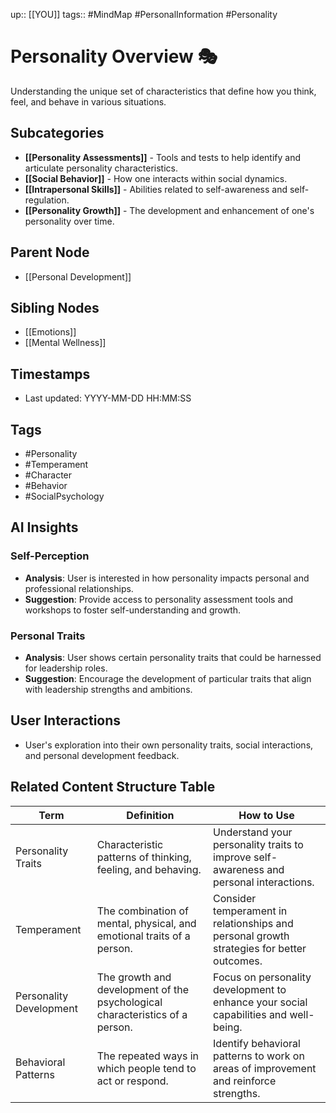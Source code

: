 
up:: [[YOU]]
tags:: #MindMap #PersonalInformation #Personality

# Personality Overview 🎭

Understanding the unique set of characteristics that define how you think, feel, and behave in various situations.

## Subcategories
- **[[Personality Assessments]]** - Tools and tests to help identify and articulate personality characteristics.
- **[[Social Behavior]]** - How one interacts within social dynamics.
- **[[Intrapersonal Skills]]** - Abilities related to self-awareness and self-regulation.
- **[[Personality Growth]]** - The development and enhancement of one's personality over time.

## Parent Node
- [[Personal Development]]

## Sibling Nodes
- [[Emotions]]
- [[Mental Wellness]]

## Timestamps
- Last updated: YYYY-MM-DD HH:MM:SS

## Tags
- #Personality
- #Temperament
- #Character
- #Behavior
- #SocialPsychology

## AI Insights
### Self-Perception
- **Analysis**: User is interested in how personality impacts personal and professional relationships.
- **Suggestion**: Provide access to personality assessment tools and workshops to foster self-understanding and growth.

### Personal Traits
- **Analysis**: User shows certain personality traits that could be harnessed for leadership roles.
- **Suggestion**: Encourage the development of particular traits that align with leadership strengths and ambitions.

## User Interactions
- User's exploration into their own personality traits, social interactions, and personal development feedback.


## Related Content Structure Table
| Term                   | Definition                                                         | How to Use |
|------------------------|--------------------------------------------------------------------|-------------|
| Personality Traits     | Characteristic patterns of thinking, feeling, and behaving.        | Understand your personality traits to improve self-awareness and personal interactions. |
| Temperament            | The combination of mental, physical, and emotional traits of a person.| Consider temperament in relationships and personal growth strategies for better outcomes. |
| Personality Development| The growth and development of the psychological characteristics of a person. | Focus on personality development to enhance your social capabilities and well-being. |
| Behavioral Patterns    | The repeated ways in which people tend to act or respond.           | Identify behavioral patterns to work on areas of improvement and reinforce strengths. |

